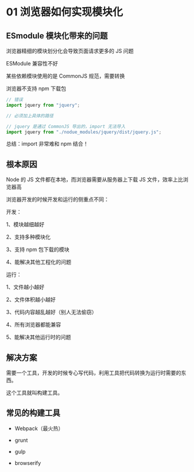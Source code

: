 # 01 浏览器如何实现模块化

## ESmodule 模块化带来的问题

浏览器精细的模块划分化会导致页面请求更多的 JS 问题

ESModule 兼容性不好

某些依赖模块使用的是 CommonJS 规范，需要转换

浏览器不支持 npm 下载包

```js
// 错误
import jquery from "jquery";

// 必须加上具体的路径
```

```js
// jquery 是通过 CommonJS 导出的，import 无法导入
import jquery from "./nodue_modules/jquery/dist/jquery.js";
```

总结：import 非常难和 npm 结合！

## 根本原因

Node 的 JS 文件都在本地，而浏览器需要从服务器上下载 JS 文件，效率上比浏览器高

浏览器开发的时候开发和运行的侧重点不同：

开发：

1、模块越细越好

2、支持多种模块化

3、支持 npm 包下载的模块

4、能解决其他工程化的问题

运行：

1、文件越小越好

2、文件体积越小越好

3、代码内容越乱越好（别人无法偷窃）

4、所有浏览器都能兼容

5、能解决其他运行时的问题

## 解决方案

需要一个工具，开发的时候专心写代码，利用工具把代码转换为运行时需要的东西。

这个工具就叫构建工具。

<!-- 图片 -->

## 常见的构建工具

- Webpack（最火热）

- grunt

- gulp

- browserify